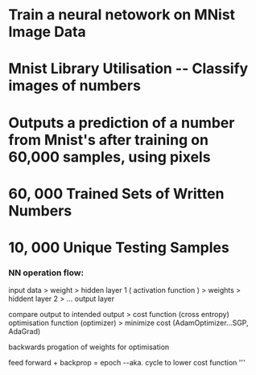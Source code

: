 # Train a neural netowork on MNist Image Data 
# Mnist Library Utilisation -- Classify images of numbers

# Outputs a prediction of a number from Mnist's after training on 60,000 samples, using pixels

# 60, 000 Trained Sets of Written Numbers
# 10, 000 Unique Testing Samples


### NN operation flow:
input data > weight > hidden layer 1 ( activation function ) > weights > hiddent layer 2 > ... output layer

compare output to intended output > cost function (cross entropy)
optimisation function (optimizer) > minimize cost (AdamOptimizer...SGP, AdaGrad)

backwards progation of weights for optimisation

feed forward + backprop = epoch   --aka. cycle to lower cost function
'''
